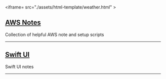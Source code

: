 <iframe= src="./assets/html-template/weather.html" ></iframe>

## [AWS Notes](./awz.md)
Collection of helpful AWS note and setup scripts

---

## [Swift UI](./swiftUI.md)
Swift UI notes

---










































<script>
    const locationName = "65806";
    console.log("Fetching weather for: ", locationName);
</script>
<script src="./assets/js/weather.js"></script>
<script type="module" src="./assets/js/mermaid.js"></script>

